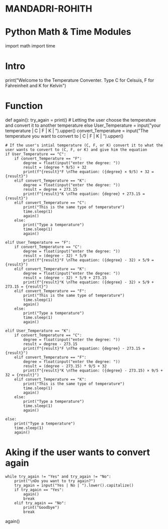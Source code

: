 # MANDADRI-ROHITH
# Python Math & Time Modules
import math
import time

# Intro
print("Welcome to the Temperature Conventer. Type C for Celsuis, F for Fahreinheit and K for Kelvin")

# Function
def again():
    try_again = print()
    # Letting the user choose the temperature and convert it to another temperature else
    User_Temperature = input("your temperature | C | F | K | ").upper()
    convert_Temperature = input("The temperature you want to convert to | C | F | K | ").upper()
  
    # If the user's intial temperature (C, F, or K) convert it to what the user wants to convert to (C, F, or K) and give him the equation
    if User_Temperature == "C":
        if convert_Temperature == "F":
            degree = float(input("enter the degree: "))
            result = (degree * 9/5) + 32
            print(f"{result}°F \nThe equation: ({degree} × 9/5) + 32 = {result}")
        elif convert_Temperature == "K":
            degree = float(input("enter the degree: "))
            result = degree + 273.15
            print(f"{result}°K \nThe equation: {degree} + 273.15 = {result}")
        elif convert_Temperature == "C":
            print("This is the same type of temperature")
            time.sleep(1)
            again()
        else:
            print("Type a temperature")
            time.sleep(1)
            again()

    elif User_Temperature == "F":
        if convert_Temperature == "C":
            degree = float(input("enter the degree: "))
            result = (degree - 32) * 5/9
            print(f"{result}°F \nThe equation: ({degree} - 32) × 5/9 = {result}")
        elif convert_Temperature == "K":
            degree = float(input("enter the degree: "))
            result = (degree - 32) * 5/9 + 273.15
            print(f"{result}°K \nThe equation: ({degree} - 32) × 5/9 + 273.15 = {result}")
        elif convert_Temperature == "F":
            print("This is the same type of temperature")
            time.sleep(1)
            again()
        else:
            print("Type a temperature")
            time.sleep(1)
            again()

    elif User_Temperature == "K":
        if convert_Temperature == "C":
            degree = float(input("enter the degree: "))
            result = degree - 273.15
            print(f"{result}°F \nThe equation: {degree} - 273.15 = {result}")
        elif convert_Temperature == "F":
            degree = float(input("enter the degree: "))
            result = (degree - 273.15) * 9/5 + 32
            print(f"{result}°K \nThe equation: ({degree} - 273.15) × 9/5 + 32 = {result}")
        elif convert_Temperature == "K":
            print("This is the same type of temperature")
            time.sleep(1)
            again()
        else:
            print("Type a temperature")
            time.sleep(1)
            again()

    else:
        print("Type a temperature")
        time.sleep(1)
        again()

  # Aking if the user wants to convert again
    while try_again != "Yes" and try_again != "No":
        print("\nDo you want to try again?")
        try_again = input("Yes | No | ").lower().capitalize()
        if try_again == "Yes":
            again()
            break
        elif try_again == "No":
            print("Goodbye")
            break

again()
